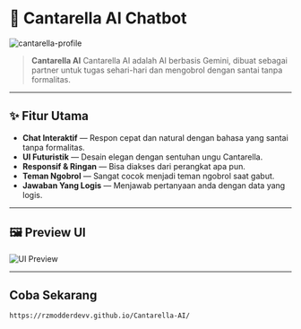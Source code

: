# 💜 Cantarella AI Chatbot  

![cantarella-profile](https://github.com/user-attachments/assets/2edd16b2-1abc-4663-8d9e-540e9ebcc0d4)


> **Cantarella AI** Cantarella AI adalah AI berbasis Gemini, dibuat sebagai partner untuk tugas sehari-hari dan mengobrol dengan santai tanpa formalitas.

---

## ✨ Fitur Utama
-  **Chat Interaktif** — Respon cepat dan natural dengan bahasa yang santai tanpa formalitas.
-  **UI Futuristik** — Desain elegan dengan sentuhan ungu Cantarella.
-  **Responsif & Ringan** — Bisa diakses dari perangkat apa pun.
-  **Teman Ngobrol** — Sangat cocok menjadi teman ngobrol saat gabut.
-  **Jawaban Yang Logis** — Menjawab pertanyaan anda dengan data yang logis.

---

## 🖼 Preview UI

![UI Preview](https://github.com/user-attachments/assets/15fb1c76-f3e8-4cea-955d-896f9d0bafb7
)

---

## Coba Sekarang
``` https://rzmodderdevv.github.io/Cantarella-AI/ ```
